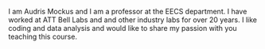 I am Audris Mockus and I am a professor at the EECS department. 
I have worked at ATT Bell Labs and and other industry labs for over 20 years. 
I like coding and data analysis and would like to share my passion with you 
teaching this course. 

